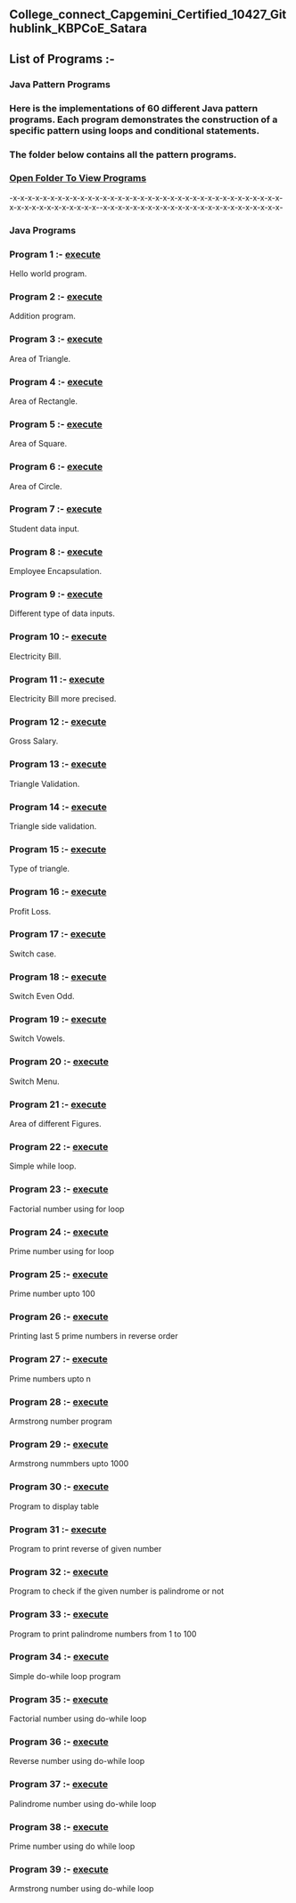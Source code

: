 ## College_connect_Capgemini_Certified_10427_Githublink_KBPCoE_Satara
## List of Programs :-

### Java Pattern Programs
### Here is the implementations of 60 different Java pattern programs. Each program demonstrates the construction of a specific pattern using loops and conditional statements.
### The folder below contains all the pattern programs.
### [Open Folder To View Programs](https://github.com/bhaktim19/College_connect_Capgemini_Certified_10427_KBPCoE-Satara/tree/main/Pattern%20Programs)

-x-x-x-x-x-x-x-x-x-x-x-x-x-x-x-x-x-x-x-x-x-x-x-x-x-x-x-x-x-x-x-x-x-x-x-x-x-x-x-x-x-x-x-x-x-x-x-x--x-x-x-x-x-x-x-x-x-x-x-x-x-x-x-x-x-x-x-x-x-x-x-x-

### Java Programs
### Program 1 :- [execute](https://github.com/bhaktim19/College_connect_Capgemini_Certified_10427_KBPCoE-Satara/blob/main/P1_Hello%20World)
 Hello world program.

 ### Program 2 :- [execute](https://github.com/bhaktim19/College_connect_Capgemini_Certified_10427_KBPCoE-Satara/blob/main/P2_Addition)
 Addition program.

 ### Program 3 :- [execute](https://github.com/bhaktim19/College_connect_Capgemini_Certified_10427_KBPCoE-Satara/blob/main/P3_AreaTriangle)
 Area of Triangle.

 ### Program 4 :- [execute](https://github.com/bhaktim19/College_connect_Capgemini_Certified_10427_KBPCoE-Satara/blob/main/P4_%20Area%20of%20Rectangle)
 Area of Rectangle.

 ### Program 5 :- [execute](https://github.com/bhaktim19/College_connect_Capgemini_Certified_10427_KBPCoE-Satara/blob/main/P5_Area%20of%20Square)
 Area of Square.

 ### Program 6 :- [execute](https://github.com/bhaktim19/College_connect_Capgemini_Certified_10427_KBPCoE-Satara/blob/main/P6_Area%20of%20Circle)
 Area of Circle.

 ### Program 7 :- [execute](https://github.com/bhaktim19/College_connect_Capgemini_Certified_10427_KBPCoE-Satara/blob/main/P7_Student%20data%20input)
 Student data input.

 ### Program 8 :- [execute](https://github.com/bhaktim19/College_connect_Capgemini_Certified_10427_KBPCoE-Satara/blob/main/P8_Employee%20Encapsulation)
 Employee Encapsulation.

 ### Program 9 :- [execute](https://github.com/bhaktim19/College_connect_Capgemini_Certified_10427_KBPCoE-Satara/blob/main/P9_Different%20type%20of%20data%20inputs)
 Different type of data inputs.

 ### Program 10 :- [execute](https://github.com/bhaktim19/College_connect_Capgemini_Certified_10427_KBPCoE-Satara/blob/main/P10_Electricity%20bill)
 Electricity Bill.

 ### Program 11 :- [execute](https://github.com/bhaktim19/College_connect_Capgemini_Certified_10427_KBPCoE-Satara/blob/main/P11_Electricity%20bill%20more%20precise)
 Electricity Bill more precised.

 ### Program 12 :- [execute](https://github.com/bhaktim19/College_connect_Capgemini_Certified_10427_KBPCoE-Satara/blob/main/P12_Gross%20Salary)
  Gross Salary.
 
 ### Program 13 :- [execute](https://github.com/bhaktim19/College_connect_Capgemini_Certified_10427_KBPCoE-Satara/blob/main/P13_Triangle%20validation)
 Triangle Validation.

 ### Program 14 :- [execute](https://github.com/bhaktim19/College_connect_Capgemini_Certified_10427_KBPCoE-Satara/blob/main/P14_Triangle%20sides%20validation)
 Triangle side validation.

 ### Program 15 :- [execute](https://github.com/bhaktim19/College_connect_Capgemini_Certified_10427_KBPCoE-Satara/blob/main/P15_Triangle%20type)
 Type of triangle.

 ### Program 16 :- [execute](https://github.com/bhaktim19/College_connect_Capgemini_Certified_10427_KBPCoE-Satara/blob/main/P16_Profit%20Loss)
 Profit Loss.

 ### Program 17 :- [execute](https://github.com/bhaktim19/College_connect_Capgemini_Certified_10427_KBPCoE-Satara/blob/main/P17_Switch%20case)
 Switch case.

 ### Program 18 :- [execute](https://github.com/bhaktim19/College_connect_Capgemini_Certified_10427_KBPCoE-Satara/blob/main/P18_Switch%20Even%20Odd)
 Switch Even Odd. 

 ### Program 19 :- [execute](https://github.com/bhaktim19/College_connect_Capgemini_Certified_10427_KBPCoE-Satara/blob/main/P19_Switch%20vowels)
 Switch Vowels.

 ### Program 20 :- [execute](https://github.com/bhaktim19/College_connect_Capgemini_Certified_10427_KBPCoE-Satara/blob/main/P20_Switch%20menu)
 Switch Menu.

 ### Program 21 :- [execute](https://github.com/bhaktim19/College_connect_Capgemini_Certified_10427_KBPCoE-Satara/blob/main/P21_Area%20of%20figures)
 Area of different Figures.

 ### Program 22 :- [execute](https://github.com/bhaktim19/College_connect_Capgemini_Certified_10427_KBPCoE-Satara/blob/main/P22_SimpleWhileLoop)
  Simple while loop.

 ### Program 23 :- [execute](https://github.com/bhaktim19/College_connect_Capgemini_Certified_10427_KBPCoE-Satara/blob/main/P23_Factorial%20number%20using%20for%20loop)
  Factorial number using for loop

 ### Program 24 :- [execute](https://github.com/bhaktim19/College_connect_Capgemini_Certified_10427_KBPCoE-Satara/blob/main/P24_Prime%20number%20using%20for)
  Prime number using for loop

 ### Program 25 :- [execute](https://github.com/bhaktim19/College_connect_Capgemini_Certified_10427_KBPCoE-Satara/blob/main/P25_Prime%20number%20upto%20100)
 Prime number upto 100

 ### Program 26 :- [execute](https://github.com/bhaktim19/College_connect_Capgemini_Certified_10427_KBPCoE-Satara/blob/main/P26_Reverse%20prime%20number)
 Printing last 5 prime numbers in reverse order

 ### Program 27 :- [execute](https://github.com/bhaktim19/College_connect_Capgemini_Certified_10427_KBPCoE-Satara/blob/main/P27_Prime%20number%20upto%20n)
 Prime numbers upto n

 ### Program 28 :- [execute](https://github.com/bhaktim19/College_connect_Capgemini_Certified_10427_KBPCoE-Satara/blob/main/P28_armstrong%20number)
 Armstrong number program

 ### Program 29 :- [execute](https://github.com/bhaktim19/College_connect_Capgemini_Certified_10427_KBPCoE-Satara/blob/main/P29_armstrong%20number%20upto%201000)
 Armstrong nummbers upto 1000

 ### Program 30 :- [execute](https://github.com/bhaktim19/College_connect_Capgemini_Certified_10427_KBPCoE-Satara/blob/main/P30_Display%20table)
 Program to display table

 ### Program 31 :- [execute](https://github.com/bhaktim19/College_connect_Capgemini_Certified_10427_KBPCoE-Satara/blob/main/P31_Reverse%20number)
 Program to print reverse of given number

 ### Program 32 :- [execute](https://github.com/bhaktim19/College_connect_Capgemini_Certified_10427_KBPCoE-Satara/blob/main/P32_Palindrome%20number)
 Program to check if the given number is palindrome or not

 ### Program 33 :- [execute](https://github.com/bhaktim19/College_connect_Capgemini_Certified_10427_KBPCoE-Satara/blob/main/P33_Palindrome%20numbers%20upto%20100)
 Program to print palindrome numbers from 1 to 100

 ### Program 34 :- [execute](https://github.com/bhaktim19/College_connect_Capgemini_Certified_10427_KBPCoE-Satara/blob/main/P34_Simple%20do%20while)
 Simple do-while loop program

 ### Program 35 :- [execute](https://github.com/bhaktim19/College_connect_Capgemini_Certified_10427_KBPCoE-Satara/blob/main/P35_do%20while%20factorial)
 Factorial number using do-while loop

 ### Program 36 :- [execute](https://github.com/bhaktim19/College_connect_Capgemini_Certified_10427_KBPCoE-Satara/blob/main/P36_do%20while%20reverse)
 Reverse number using do-while loop

 ### Program 37 :- [execute](https://github.com/bhaktim19/College_connect_Capgemini_Certified_10427_KBPCoE-Satara/blob/main/P37_do%20while%20palindrome)
 Palindrome number using do-while loop

 ### Program 38 :- [execute](https://github.com/bhaktim19/College_connect_Capgemini_Certified_10427_KBPCoE-Satara/blob/main/P38_do%20while%20prime)
 Prime number using do while loop

 ### Program 39 :- [execute](https://github.com/bhaktim19/College_connect_Capgemini_Certified_10427_KBPCoE-Satara/blob/main/P39_do%20while%20armstrong)
 Armstrong number using do-while loop


 


